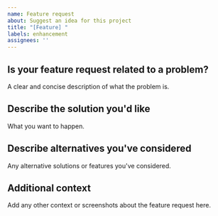 ```yaml
---
name: Feature request
about: Suggest an idea for this project
title: "[Feature] "
labels: enhancement
assignees: ''
---
```


## Is your feature request related to a problem?
A clear and concise description of what the problem is.

## Describe the solution you'd like
What you want to happen.

## Describe alternatives you've considered
Any alternative solutions or features you've considered.

## Additional context
Add any other context or screenshots about the feature request here.

